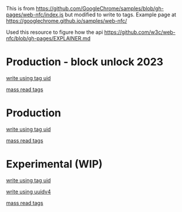 This is from https://github.com/GoogleChrome/samples/blob/gh-pages/web-nfc/index.js but modified to write to tags. Example page at https://googlechrome.github.io/samples/web-nfc/

Used this resource to figure how the api https://github.com/w3c/web-nfc/blob/gh-pages/EXPLAINER.md

# Production - block unlock 2023

[write using tag uid](./production-unlock23/taguid/index.html)

[mass read tags](./production-unlock23/tagread/index.html)

# Production

[write using tag uid](./production/taguid/index.html)

[mass read tags](./production/tagread/index.html)

# Experimental (WIP)

[write using tag uid](./development/taguid/index.html)

[write using uuidv4](./development/taguuidv4/index.html)

[mass read tags](./development/tagread/index.html)